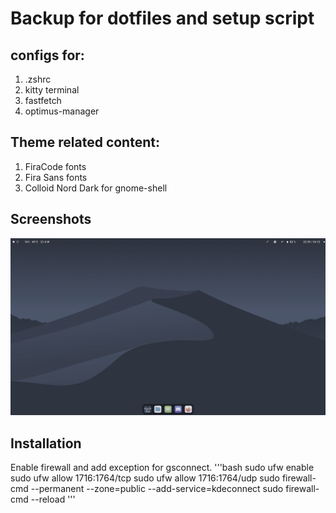# Backup for dotfiles and setup script

## configs for:
1. .zshrc
2. kitty terminal
3. fastfetch
4. optimus-manager



## Theme related content:
1. FiraCode fonts
2. Fira Sans fonts
3. Colloid Nord Dark for gnome-shell


## Screenshots
![alt text](https://github.com/ILoveGarlicBread/dotfiles/blob/master/screenshot1.png)

## Installation
Enable firewall and add exception for gsconnect.
'''bash
sudo ufw enable
sudo ufw allow 1716:1764/tcp
sudo ufw allow 1716:1764/udp
sudo firewall-cmd --permanent --zone=public --add-service=kdeconnect 
sudo firewall-cmd --reload
'''


